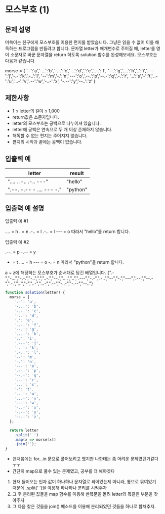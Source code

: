 # 모스부호 (1)

## 문제 설명

머쓱이는 친구에게 모스부호를 이용한 편지를 받았습니다. 그냥은 읽을 수 없어 이를 해독하는 프로그램을 만들려고 합니다. 문자열 letter가 매개변수로 주어질 때, letter를 영어 소문자로 바꾼 문자열을 return 하도록 solution 함수를 완성해보세요.
모스부호는 다음과 같습니다.

morse = {
'.-':'a','-...':'b','-.-.':'c','-..':'d','.':'e','..-.':'f',
'--.':'g','....':'h','..':'i','.---':'j','-.-':'k','.-..':'l',
'--':'m','-.':'n','---':'o','.--.':'p','--.-':'q','.-.':'r',
'...':'s','-':'t','..-':'u','...-':'v','.--':'w','-..-':'x',
'-.--':'y','--..':'z'
}

## 제한사항

- 1 ≤ letter의 길이 ≤ 1,000
- return값은 소문자입니다.
- letter의 모스부호는 공백으로 나누어져 있습니다.
- letter에 공백은 연속으로 두 개 이상 존재하지 않습니다.
- 해독할 수 없는 편지는 주어지지 않습니다.
- 편지의 시작과 끝에는 공백이 없습니다.

## 입출력 예

| letter                    | result   |
| ------------------------- | -------- |
| ".... . .-.. .-.. ---"    | "hello"  |
| ".--. -.-- - .... --- -." | "python" |

## 입출력 예 설명

입출력 예 #1

.... = h
. = e
.-.. = l
.-.. = l
--- = o
따라서 "hello"를 return 합니다.

입출력 예 #2

.--. = p
-.-- = y

- = t
  .... = h
  --- = o
  -. = n
  따라서 "python"을 return 합니다.

a ~ z에 해당하는 모스부호가 순서대로 담긴 배열입니다.
{".-","-...","-.-.","-..",".","..-.","--.","....","..",".---","-.-",".-..","--","-.","---",".--.","--.-",".-.","...","-","..-","...-",".--","-..-","-.--","--.."}

```js
function solution(letter) {
  morse = {
    '.-': 'a',
    '-...': 'b',
    '-.-.': 'c',
    '-..': 'd',
    '.': 'e',
    '..-.': 'f',
    '--.': 'g',
    '....': 'h',
    '..': 'i',
    '.---': 'j',
    '-.-': 'k',
    '.-..': 'l',
    '--': 'm',
    '-.': 'n',
    '---': 'o',
    '.--.': 'p',
    '--.-': 'q',
    '.-.': 'r',
    '...': 's',
    '-': 't',
    '..-': 'u',
    '...-': 'v',
    '.--': 'w',
    '-..-': 'x',
    '-.--': 'y',
    '--..': 'z',
  };

  return letter
    .split(' ')
    .map(x => morse[x])
    .join('');
}
```

- 맨처음에는 for...in 문으로 풀어보려고 했지만 나한테는 좀 어려운 문제였던거같다 ㅜㅜ
- 간단히 map으로 풀수 있는 문제였고, 공부를 더 해야겟다

1. 현재 들어오는 인자 값이 하나하나 문자열로 되어있는제 아니라, 통으로 묶여있기 때문에 .split(' ')을 이용해 하나하나 분리를 시켜주자
2. 그 후 분리된 값들을 map 함수를 이용해 반복문을 돌려 letter와 똑같은 부분을 찾아주자
3. 그 다음 찾은 것들을 join() 메소드를 이용해 분리되었던 것들을 하나로 합쳐추자.
